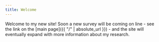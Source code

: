 ```yaml
---
title: Welcome
---
```


Welcome to my new site! Soon a new survey will be coming on line - see the link on the [main page]({{ "/" | absolute_url }}) - and the site will eventually expand with more information about my research.
